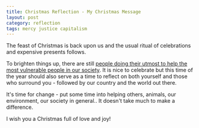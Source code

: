```yaml
---
title: Christmas Reflection - My Christmas Message
layout: post
category: reflection
tags: mercy justice capitalism
---
```


The feast of Christmas is back upon us and the usual ritual of celebrations and expensive 
presents follows.

To brighten things up, there are still [people doing their utmost to help the most vulnerable 
people in our society](). It is nice to celebrate but this time of the year should also serve 
as a time to reflect on both yourself and those who surround you - followed by our country 
and the world out there.

It's time for change - put some time into helping others, animals, our environment, our 
society in general.. It doesn't take much to make a difference.

I wish you a Christmas full of love and joy!